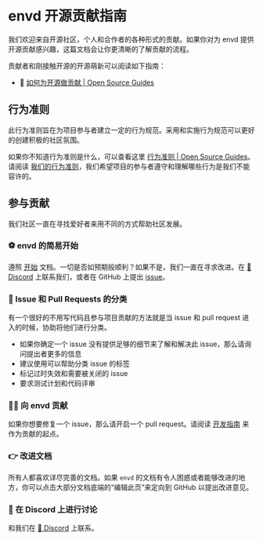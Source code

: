 
# envd 开源贡献指南

我们欢迎来自开源社区，个人和合作者的各种形式的贡献。如果你对为 envd 提供开源贡献感兴趣，这篇文档会让你更清晰的了解贡献的流程。

贡献者和刚接触开源的开源萌新可以阅读如下指南：

- 👀 [如何为开源做贡献 | Open Source Guides](https://opensource.guide/zh-hans/how-to-contribute/)

## 行为准则

此行为准则旨在为项目参与者建立一定的行为规范。采用和实施行为规范可以更好的创建积极的社区氛围。

如果你不知道行为准则是什么，可以查看这里 [行为准则 | Open Source Guides](https://opensource.guide/zh-hans/code-of-conduct/)。请阅读 [我们的行为准则](https://github.com/tensorchord/envd/blob/main/CODE_OF_CONDUCT.md)，我们希望项目的参与者遵守和理解哪些行为是我们不能容许的。

## 参与贡献

我们社区一直在寻找爱好者来用不同的方式帮助社区发展。

### ⚽ envd 的简易开始

遵照 [开始](/guide/getting-started) 文档。一切是否如预期般顺利？如果不是，我们一直在寻求改进。在 [💬 Discord](https://discord.gg/KqswhpVgdU) 上联系我们，或者在 GitHub 上提出 [issue](https://github.com/tensorchord/envd/issues/new/choose)。

### 🙋 Issue 和 Pull Requests 的分类

有一个很好的不用写代码且参与项目贡献的方法就是当 issue 和 pull request 进入的时候，协助将他们进行分类。

- 如果你确定一个 issue 没有提供足够的细节来了解和解决此 issue，那么请询问提出者更多的信息
- 建议使用可以帮助分类 issue 的标签
- 标记过时失效和需要被关闭的 issue
- 要求测试计划和代码评审

<!-- TODO: bot usage -->

### 👨‍💻 向 envd 贡献

如果你想要修复一个 issue，那么请开启一个 pull request。请阅读 [开发指南](./development) 来作为贡献的起点。

### 👉 改进文档

所有人都喜欢详尽完善的文档。如果 `envd` 的文档有令人困惑或者能够改进的地方，你可以点击大部分文档底端的“编辑此页”来定向到 GitHub 以提出改进意见。

### 💬 在 Discord 上进行讨论

和我们在 [💬 Discord](https://discord.gg/KqswhpVgdU) 上联系。
